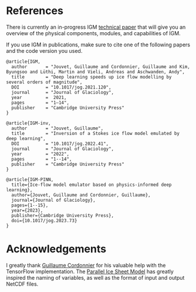 # References

There is currently an in-progress IGM [technical paper](https://github.com/jouvetg/igm/blob/main/technical-paper/paper.pdf) that will give you an overview of the physical components, modules, and capabilities of IGM.

If you use IGM in publications, make sure to cite one of the following papers and the code version you used.

	@article{IGM,
	  author       = "Jouvet, Guillaume and Cordonnier, Guillaume and Kim, Byungsoo and Lüthi, Martin and Vieli, Andreas and Aschwanden, Andy",  
	  title        = "Deep learning speeds up ice flow modelling by several orders of magnitude",
	  DOI          = "10.1017/jog.2021.120",
	  journal      = "Journal of Glaciology",
	  year         =  2021,
	  pages        = "1–14",
	  publisher    = "Cambridge University Press"
	}

	@article{IGM-inv,
	  author       = "Jouvet, Guillaume",
	  title        = "Inversion of a Stokes ice flow model emulated by deep learning",
	  DOI          = "10.1017/jog.2022.41",
	  journal      = "Journal of Glaciology",
	  year         = "2022",
	  pages        = "1--14",
	  publisher    = "Cambridge University Press"
	}

	@article{IGM-PINN,
  	  title={Ice-flow model emulator based on physics-informed deep learning},
  	  author={Jouvet, Guillaume and Cordonnier, Guillaume},
  	  journal={Journal of Glaciology},
  	  pages={1--15},
  	  year={2023},
  	  publisher={Cambridge University Press},
  	  doi={10.1017/jog.2023.73}
	}
 
 
# Acknowledgements

I greatly thank [Guillaume Cordonnier](https://www-sop.inria.fr/members/Guillaume.Cordonnier/) for his valuable help with the TensorFlow implementation. The [Parallel Ice Sheet Model](https://pism-docs.org) has greatly inspired the naming of variables, as well as the format of input and output NetCDF files.
 
